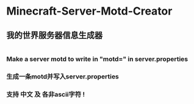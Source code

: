 # Minecraft-Server-Motd-Creator
## 我的世界服务器信息生成器
#
### Make a server motd to write in "motd=" in server.properties
### 生成一条motd并写入server.properties
### 支持 中文 及 各非ascii字符 !

